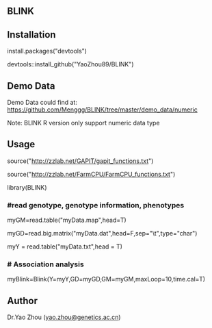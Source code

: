 ## BLINK
## Installation
install.packages("devtools")

devtools::install_github("YaoZhou89/BLINK")

## Demo Data
Demo Data could find at: https://github.com/Menggg/BLINK/tree/master/demo_data/numeric

Note: BLINK R version only support numeric data type
## Usage
source("http://zzlab.net/GAPIT/gapit_functions.txt")

source("http://zzlab.net/FarmCPU/FarmCPU_functions.txt")

library(BLINK)

### #read genotype, genotype information, phenotypes
myGM=read.table("myData.map",head=T)

myGD=read.big.matrix("myData.dat",head=F,sep="\t",type="char")

myY = read.table("myData.txt",head = T)

### # Association analysis
myBlink=Blink(Y=myY,GD=myGD,GM=myGM,maxLoop=10,time.cal=T)

## Author
Dr.Yao Zhou (yao.zhou@genetics.ac.cn)
